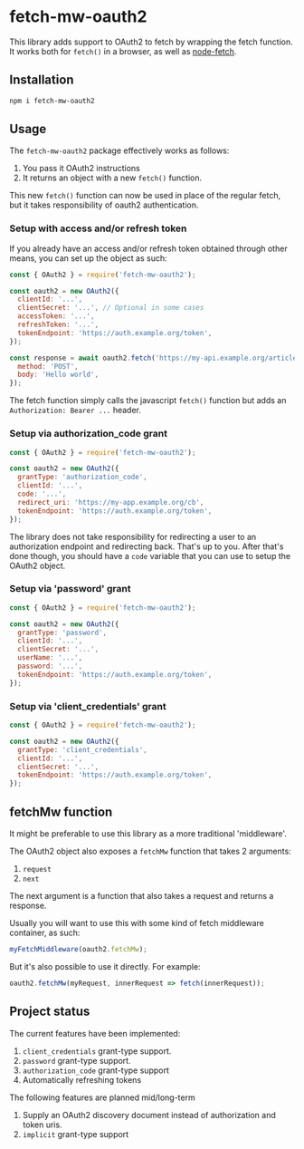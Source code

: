 # fetch-mw-oauth2

This library adds support to OAuth2 to fetch by wrapping the fetch function.
It works both for `fetch()` in a browser, as well as [node-fetch][1].

## Installation

```sh
npm i fetch-mw-oauth2
```

## Usage

The `fetch-mw-oauth2` package effectively works as follows:

1. You pass it OAuth2 instructions
2. It returns an object with a new `fetch()` function.

This new `fetch()` function can now be used in place of the regular fetch,
but it takes responsibility of oauth2 authentication.

### Setup with access and/or refresh token

If you already have an access and/or refresh token obtained through other
means, you can set up the object as such:

```javascript
const { OAuth2 } = require('fetch-mw-oauth2');

const oauth2 = new OAuth2({
  clientId: '...',
  clientSecret: '...', // Optional in some cases
  accessToken: '...',
  refreshToken: '...',
  tokenEndpoint: 'https://auth.example.org/token',
});

const response = await oauth2.fetch('https://my-api.example.org/articles', {
  method: 'POST',
  body: 'Hello world',
});
```

The fetch function simply calls the javascript `fetch()` function but adds
an `Authorization: Bearer ...` header.

### Setup via authorization_code grant

```javascript
const { OAuth2 } = require('fetch-mw-oauth2');

const oauth2 = new OAuth2({
  grantType: 'authorization_code',
  clientId: '...',
  code: '...',
  redirect_uri: 'https://my-app.example.org/cb',
  tokenEndpoint: 'https://auth.example.org/token',
});
```

The library does not take responsibility for redirecting a user to an
authorization endpoint and redirecting back. That's up to you. After that's
done though, you should have a `code` variable that you can use to setup
the OAuth2 object.


### Setup via 'password' grant

```javascript
const { OAuth2 } = require('fetch-mw-oauth2');

const oauth2 = new OAuth2({
  grantType: 'password',
  clientId: '...',
  clientSecret: '...',
  userName: '...',
  password: '...',
  tokenEndpoint: 'https://auth.example.org/token',
});
```

### Setup via 'client_credentials' grant

```javascript
const { OAuth2 } = require('fetch-mw-oauth2');

const oauth2 = new OAuth2({
  grantType: 'client_credentials',
  clientId: '...',
  clientSecret: '...',
  tokenEndpoint: 'https://auth.example.org/token',
});
```

## fetchMw function

It might be preferable to use this library as a more traditional 'middleware'.

The OAuth2 object also exposes a `fetchMw` function that takes 2 arguments:

1. `request`
2. `next`

The next argument is a function that also takes a request and returns a
response.

Usually you will want to use this with some kind of fetch middleware container,
as such:

```typescript
myFetchMiddleware(oauth2.fetchMw);
```

But it's also possible to use it directly. For example:

```typescript
oauth2.fetchMw(myRequest, innerRequest => fetch(innerRequest));
```

## Project status

The current features have been implemented:

1. `client_credentials` grant-type support.
2. `password` grant-type support.
3. `authorization_code` grant-type support
4. Automatically refreshing tokens

The following features are planned mid/long-term

1. Supply an OAuth2 discovery document instead of authorization and token uris.
2. `implicit` grant-type support

[1]: https://www.npmjs.com/package/node-fetch
